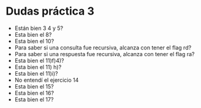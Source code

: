 # Dudas práctica 3

-   Están bien 3 4 y 5?
-   Esta bien el 8?
-   Esta bien el 10?
-   Para saber si una consulta fue recursiva, alcanza con tener el flag rd?
-   Para saber si una respuesta fue recursiva, alcanza con tener el flag ra?
-   Esta bien el 11)f)4)?
-   Esta bien el 11) h)?
-   Esta bien el 11)i)?
-   No entendí el ejercicio 14
-   Esta bien el 15?
-   Esta bien el 16?
-   Esta bien el 17?
